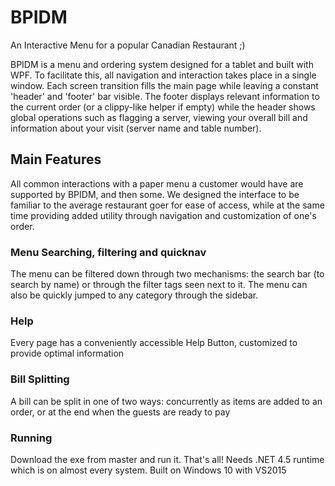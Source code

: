 # BPIDM
An Interactive Menu for a popular Canadian Restaurant ;)

BPIDM is a menu and ordering system designed for a tablet and built with WPF. 
To facilitate this, all navigation and interaction takes place in a single window. Each screen transition fills the main page while leaving a constant 'header' and 'footer' bar visible. The footer displays relevant information to the current order (or a clippy-like helper if empty) while the header shows global operations such as flagging a server, viewing your overall bill and information about your visit (server name and table number).

## Main Features
All common interactions with a paper menu a customer would have are supported by BPIDM, and then some. We designed the interface to be familiar to the average restaurant goer for ease of access, while at the same time providing added utility through navigation and customization of one's order.

### Menu Searching, filtering and quicknav
The menu can be filtered down through two mechanisms: the search bar (to search by name) or through the filter tags seen next to it. The menu can also be quickly jumped to any category through the sidebar.

### Help
Every page has a conveniently accessible Help Button, customized to provide optimal information

### Bill Splitting
A bill can be split in one of two ways: concurrently as items are added to an order, or at the end when the guests are ready to pay

### Running
Download the exe from master and run it. That's all! Needs .NET 4.5 runtime which is on almost every system.
Built on Windows 10 with VS2015
